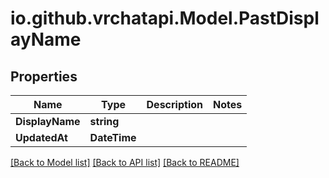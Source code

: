 # io.github.vrchatapi.Model.PastDisplayName

## Properties

Name | Type | Description | Notes
------------ | ------------- | ------------- | -------------
**DisplayName** | **string** |  | 
**UpdatedAt** | **DateTime** |  | 

[[Back to Model list]](../README.md#documentation-for-models) [[Back to API list]](../README.md#documentation-for-api-endpoints) [[Back to README]](../README.md)

